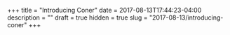 +++
title = "Introducing Coner"
date = 2017-08-13T17:44:23-04:00
description = ""
draft = true
hidden = true
slug = "2017-08-13/introducing-coner"
+++
